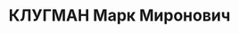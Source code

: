 ---
title: КЛУГМАН Марк Миронович
description: "(? — 7 декабря 1937, Киев) — советский общественный деятель и учёный,\
  \ первый ректор Саратовского юридического института им. Д. И. Курского (1931—1933).\
  \ \n  В 20-е годы XX века Марк Миронович Клугман работал народным судьёй в Петровском\
  \ городском суде Саратовской области. \n  Клугман М. М. командируется с 7 по 15\
  \ апреля 1931 года в Москву в Организационный отдел ВЦИК по вопросу реорганизации\
  \ факультета советского права Саратовского государственного университета в институт.\
  \ \n  В период с 1 июня 1931 по 1 августа 1933 года занимал должность ректора Саратовского\
  \ юридического института им. Д. И. Курского. \n  Приказом Наркомюста РСФСР от 2\
  \ августа 1933 года Клугман Марк Миронович отчислен с занимаемой должности с 1 августа\
  \ 1933 года. \n  После недолгой работы на посту ректора СЮИ был переведен в Киев,\
  \ где репрессирован и в 1937 г. расстрелян."
---